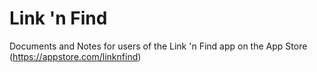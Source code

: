 # Link 'n Find
Documents and Notes for users of the Link 'n Find app on the App Store (https://appstore.com/linknfind)
